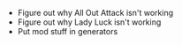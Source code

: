 * Figure out why All Out Attack isn't working
* Figure out why Lady Luck isn't working
* Put mod stuff in generators

